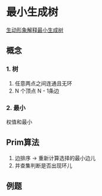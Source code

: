 # 最小生成树

[生动形象解释最小生成树](https://www.bilibili.com/video/BV1Eb41177d1/)

## 概念

### 1. 树

1. 任意两点之间连通且无环
2. N 个顶点 N - 1条边

### 2. 最小

权值和最小


## Prim算法

1. 边排序 -> 重新计算选择的最小边儿
2. 并查集判断是否出现环儿


## 例题

